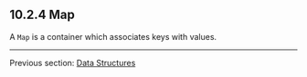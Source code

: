 ## 10.2.4 Map

A `Map` is a container which associates keys with values.

---

Previous section: [Data Structures](data_structures.md)